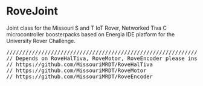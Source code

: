 # RoveJoint #

Joint class for the Missouri S and T IoT Rover, Networked Tiva C microcontroller boosterpacks based on Energia IDE platform for the University Rover Challenge.

<pre>
////////////////////////////////////////////////////////////////////////////////////////////////////////////////////
// Depends on RoveHalTiva, RoveMotor, RoveEncoder please install from:
// https://github.com/MissouriMRDT/RoveHalTiva 
// https://github.com/MissouriMRDT/RoveMotor
// https://github.com/MissouriMRDT/RoveEncoder

</pre>